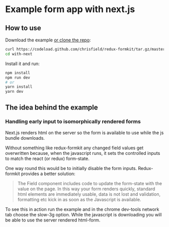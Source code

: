 # Example form app with next.js

## How to use

Download the example [or clone the repo](https://github.com/chrisfield/redux-formkit):

```bash
curl https://codeload.github.com/chrisfield/redux-formkit/tar.gz/master | tar -xz --strip=2 "redux-formkit"-master/examples/with-next
cd with-next
```

Install it and run:

```bash
npm install
npm run dev
# or
yarn install
yarn dev
```

## The idea behind the example

### Handling early input to isomorphically rendered forms

Next.js renders html on the server so the form is available to use while the js bundle downloads.

Without something like redux-formkit any changed field values get overwritten because, when the javascript runs, it sets the controlled inputs to match the react (or redux) form-state.

One way round this would be to initially disable the form inputs. Redux-formkit provides a better solution: 
> The Field component includes code to update the form-state with the value on the page. In this way your form renders quickly, standard html elements are immediately usable, data is not lost and validation, formatting etc kick in as soon as the Javascript is available.

To see this in action run the example and in the chrome dev-tools network tab choose the slow-3g option. While the javascript is downloading you will be able to use the server rendered html-form.